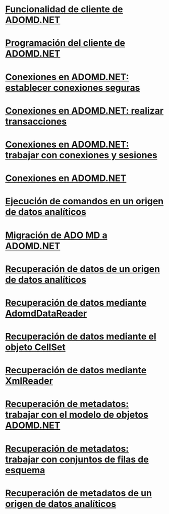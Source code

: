 # [Funcionalidad de cliente de ADOMD.NET](adomd-net-client-functionality.md)
# [Programación del cliente de ADOMD.NET](adomd-net-client-programming.md)
# [Conexiones en ADOMD.NET: establecer conexiones seguras](connections-in-adomd-net-establishing-secure-connections.md)
# [Conexiones en ADOMD.NET: realizar transacciones](connections-in-adomd-net-performing-transactions.md)
# [Conexiones en ADOMD.NET: trabajar con conexiones y sesiones](connections-in-adomd-net-working-with-connections-and-sessions.md)
# [Conexiones en ADOMD.NET](connections-in-adomd-net.md)
# [Ejecución de comandos en un origen de datos analíticos](executing-commands-against-an-analytical-data-source.md)
# [Migración de ADO MD a ADOMD.NET](migrating-from-ado-md-to-adomd-net.md)
# [Recuperación de datos de un origen de datos analíticos](retrieving-data-from-an-analytical-data-source.md)
# [Recuperación de datos mediante AdomdDataReader](retrieving-data-using-the-adomddatareader.md)
# [Recuperación de datos mediante el objeto CellSet](retrieving-data-using-the-cellset.md)
# [Recuperación de datos mediante XmlReader](retrieving-data-using-the-xmlreader.md)
# [Recuperación de metadatos: trabajar con el modelo de objetos ADOMD.NET](retrieving-metadata-working-with-adomd-net-object-model.md)
# [Recuperación de metadatos: trabajar con conjuntos de filas de esquema](retrieving-metadata-working-with-schema-rowsets.md)
# [Recuperación de metadatos de un origen de datos analíticos](retrieving-metadata-from-an-analytical-data-source.md)
